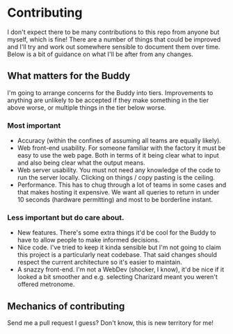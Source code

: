 # Contributing
I don't expect there to be many contributions to this repo from anyone but myself, which is fine! There are a number of things that could be improved and I'll try and work out somewhere sensible to document them over time. Below is a bit of guidance on what I'll be after from any changes.

## What matters for the Buddy
I'm going to arrange concerns for the Buddy into tiers. Improvements to anything are unlikely to be accepted if they make something in the tier above worse, or multiple things in the tier below worse.

### Most important
* Accuracy (within the confines of assuming all teams are equally likely).
* Web front-end usability. For someone familiar with the factory it must be easy to use the web page. Both in terms of it being clear what to input and also being clear what the output means.
* Web server usability. You must not need any knowledge of the code to run the server locally. Clicking on things / copy pasting is the ceiling.
* Performance. This has to chug through a lot of teams in some cases and that makes hosting it expensive. We want all queries to return in under 10 seconds (hardware permitting) and most to be borderline instant.
 
### Less important but do care about.
* New features. There's some extra things it'd be cool for the Buddy to have to allow people to make informed decisions.
* Nice code. I've tried to keep it kinda sensible but I'm not going to claim this project is a particularly neat codebase. That said changes should respect the current architecture so it's easier to maintain.
* A snazzy front-end. I'm not a WebDev (shocker, I know), it'd be nice if it looked a bit smoother and e.g. selecting Charizard meant you weren't offered metronome.

## Mechanics of contributing
Send me a pull request I guess? Don't know, this is new territory for me!